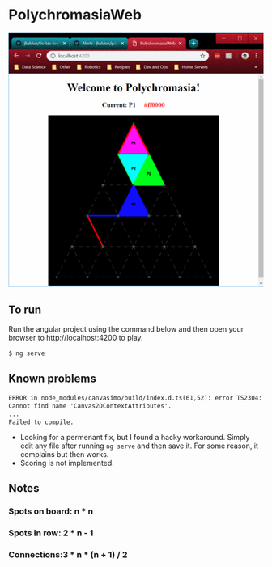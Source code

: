 # PolychromasiaWeb

![Image of Polychromasia](polychromasia.png)

## To run
Run the angular project using the command below and then open your browser to http://localhost:4200 to play.
```
$ ng serve   
```

## Known problems
```
ERROR in node_modules/canvasimo/build/index.d.ts(61,52): error TS2304: Cannot find name 'Canvas2DContextAttributes'.
...
Failed to compile.
```
* Looking for a permenant fix, but I found a hacky workaround.  Simply edit any file after running `ng serve` and then save it.  For some reason, it complains but then works.
* Scoring is not implemented.

## Notes

### Spots on board: n * n

### Spots in row: 2 * n - 1

### Connections:3 * n * (n + 1) / 2
